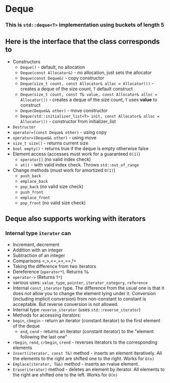 # Deque

### This is `std::deque<T>` implementation using **buckets** of length 5

## Here is the interface that the class corresponds to

- Constructors
  - `Deque()` - default, no allocation
  - `Deque(const Allocator&)` - no allocation, just sets the allocator
  - `Deque(const Deque&)` - copy constructor
  - `Deque(size_t count, const Allocator& alloc = Allocator())` - creates a deque of the size count, `T` default construct
  - `Deque(size_t count, const T& value, const Allocator& alloc = Allocator())` - creates a deque of the size count, `T` uses **value** to construct
  - `Deque(Deque&& other)` - move constructor
  - `Deque(std::initializer_list<T> init, const Allocator& alloc = Allocator())` - constructor from initializer_list
- `Destructor`
- `operator=(const Deque& other)` - using copy
- `operator=(Deque&& other)` - using move
- `size_t size()` - returns current size
- `bool empty()` - returns true if the deque is empty otherwise false
- Element access (accesses must work for a guaranteed `O(1)`)
  - `operator[]` (no valid index check)
  - `at()` - with valid index check. Throws `std::out_of_range`
- Change methods (must work for amortized `O(1)`)
  - `push_back`
  - `emplace_back`
  - `pop_back` (no valid size check)
  - `push_front`
  - `emplace_front`
  - `pop_front` (no valid size check)

## Deque also supports working with iterators

### Internal type `iterator` can

- Increment, decrement
- Addition with an integer
- Subtraction of an integer
- Comparisons <,>,<=,>=,==,!=
- Taking the difference from two iterators
- Dereference (`operator*`). Returns `T&`
- `operator->` (Returns `T*`)
- various uses: `value_type`, `pointer`, `iterator_category`, `reference`
- Internal `const_iterator` type. The difference from the usual one is that it does not allow you to change the element lying under it. Conversion (including implicit conversion) from non-constant to constant is acceptable. But reverse conversion is not allowed.
- Internal type `reverse_iterator` (uses `std::reverse_iterator`)
- Methods for accessing iterators:
- `begin`, `cbegin` - return an iterator (constant iterator) to the first element of the deque
  - `end`, `cend` - returns an iterator (constant iterator) to the "element following the last one"
- `rbegin`, `rend`, `crbegin`, `crend` - reverses iterators to the corresponding elements
- `Insert(iterator, const T&)` method - inserts an element iteratively. All the elements to the right are shifted one to the right. Works for `O(n)`
- `Emplace(iterator, T&&)` method - inserts an rvalue element.
- `Erase(iterator)` method - deletes an element by iterator. All elements to the right are shifted one to the left. Works for `O(n)`
